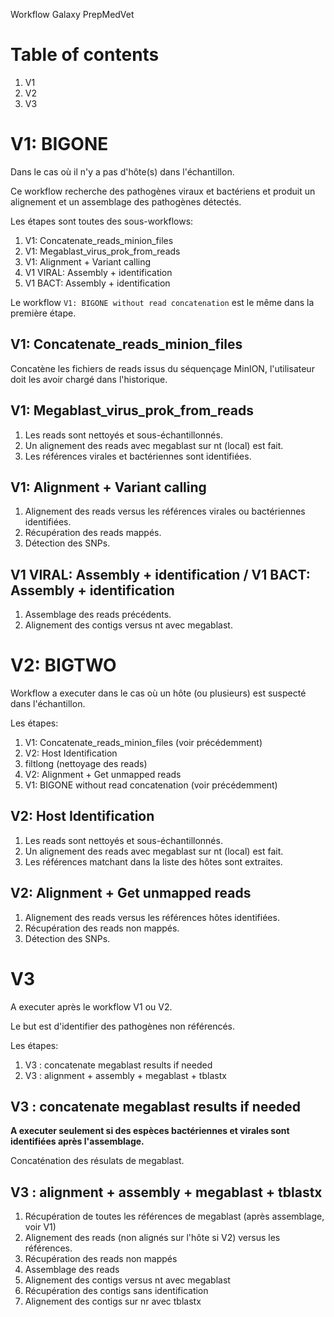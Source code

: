 Workflow Galaxy PrepMedVet

# Table of contents
1. V1
2. V2
3. V3

# V1: BIGONE

Dans le cas où il n'y a pas d'hôte(s) dans l'échantillon.

Ce workflow recherche des pathogènes viraux et bactériens et produit un alignement
et un assemblage des pathogènes détectés.

Les étapes sont toutes des sous-workflows:
1. V1: Concatenate_reads_minion_files
2. V1: Megablast_virus_prok_from_reads
3. V1: Alignment + Variant calling
4. V1 VIRAL: Assembly + identification
5. V1 BACT: Assembly + identification

Le workflow ```V1: BIGONE without read concatenation``` est le même dans la première étape.

## V1: Concatenate_reads_minion_files

Concatène les fichiers de reads issus du séquençage MinION, l'utilisateur doit les avoir chargé dans l'historique.

## V1: Megablast_virus_prok_from_reads

1. Les reads sont nettoyés et sous-échantillonnés.
2. Un alignement des reads avec megablast sur nt (local) est fait.
3. Les références virales et bactériennes sont identifiées.

## V1: Alignment + Variant calling

1. Alignement des reads versus les références virales ou bactériennes identifiées.
2. Récupération des reads mappés.
3. Détection des SNPs.

## V1 VIRAL: Assembly + identification / V1 BACT: Assembly + identification

1. Assemblage des reads précédents.
2. Alignement des contigs versus nt avec megablast.


# V2: BIGTWO

Workflow a executer dans le cas où un hôte (ou plusieurs) est suspecté dans l'échantillon.

Les étapes:
1. V1: Concatenate_reads_minion_files (voir précédemment)
2. V2: Host Identification
3. filtlong (nettoyage des reads)
4. V2: Alignment + Get unmapped reads
5. V1: BIGONE without read concatenation (voir précédemment)

## V2: Host Identification

1. Les reads sont nettoyés et sous-échantillonnés.
2. Un alignement des reads avec megablast sur nt (local) est fait.
3. Les références matchant dans la liste des hôtes sont extraites.

## V2: Alignment + Get unmapped reads

1. Alignement des reads versus les références hôtes identifiées.
3. Récupération des reads non mappés.
3. Détection des SNPs.

# V3

A executer après le workflow V1 ou V2.

Le but est d'identifier des pathogènes non référencés.

Les étapes:
1. V3 : concatenate megablast results if needed
2. V3 : alignment + assembly + megablast + tblastx

## V3 : concatenate megablast results if needed

**A executer seulement si des espèces bactériennes et virales sont identifiées après l'assemblage.**

Concaténation des résulats de megablast.

## V3 : alignment + assembly + megablast + tblastx

1. Récupération de toutes les références de megablast (après assemblage, voir V1)
2. Alignement des reads (non alignés sur l'hôte si V2) versus les références.
3. Récupération des reads non mappés
4. Assemblage des reads
5. Alignement des contigs versus nt avec megablast
6. Récupération des contigs sans identification
7. Alignement des contigs sur nr avec tblastx



